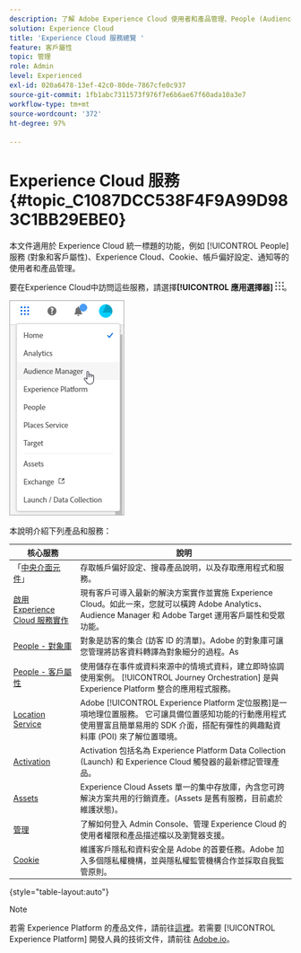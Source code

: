 ```yaml
---
description: 了解 Adobe Experience Cloud 使用者和產品管理、People (Audiences 和客戶屬性)、Journey Orchestration、Offers、Places、Experience Platform Launch 和 Mobile Services。
solution: Experience Cloud
title: 'Experience Cloud 服務總覽 '
feature: 客戶屬性
topic: 管理
role: Admin
level: Experienced
exl-id: 020a6478-13ef-42c0-80de-7867cfe0c937
source-git-commit: 1fb1abc7311573f976f7e6b6ae67f60ada10a3e7
workflow-type: tm+mt
source-wordcount: '372'
ht-degree: 97%

---
```


# Experience Cloud 服務 {#topic_C1087DCC538F4F9A99D983C1BB29EBE0}

本文件適用於 Experience Cloud 統一標題的功能，例如 [!UICONTROL People] 服務 (對象和客戶屬性)、Experience Cloud、Cookie、帳戶偏好設定、通知等的使用者和產品管理。

要在Experience Cloud中訪問這些服務，請選擇&#x200B;**[!UICONTROL 應用選擇器]**
![](assets/menu-icon.png)。

![](assets/platform-core-services.png)

本說明介紹下列產品和服務：

| 核心服務 | 說明 |
|--- |--- |
| 「[中央介面元件](experience-cloud.md)」 | 存取帳戶偏好設定、搜尋產品說明，以及存取應用程式和服務。 |
| [啟用 Experience Cloud 服務實作](core-services.md) | 現有客戶可導入最新的解決方案實作並實施 Experience Cloud。如此一來，您就可以橫跨 Adobe Analytics、Audience Manager 和 Adobe Target 運用客戶屬性和受眾功能。 |
| [People - 對象庫](audience-library.md) | 對象是訪客的集合 (訪客 ID 的清單)。Adobe 的對象庫可讓您管理將訪客資料轉譯為對象細分的過程。As |
| [People - 客戶屬性](attributes.md) | 使用儲存在事件或資料來源中的情境式資料，建立即時協調使用案例。 [!UICONTROL Journey Orchestration] 是與 Experience Platform 整合的應用程式服務。 |
| [Location Service](https://experienceleague.adobe.com/docs/places/using/home.html?lang=zh-Hant) | Adobe [!UICONTROL Experience Platform 定位服務]是一項地理位置服務。 它可讓具備位置感知功能的行動應用程式使用豐富且簡單易用的 SDK 介面，搭配有彈性的興趣點資料庫 (POI) 來了解位置環境。 |
| [Activation](activation.md) | Activation 包括名為 Experience Platform Data Collection (Launch) 和 Experience Cloud 觸發器的最新標記管理產品。 |
| [Assets](experience-cloud-assets.md) | Experience Cloud Assets 單一的集中存放庫，內含您可跨解決方案共用的行銷資產。(Assets 是舊有服務，目前處於維護狀態)。 |
| [管理](admin-getting-started.md) | 了解如何登入 Admin Console、管理 Experience Cloud 的使用者權限和產品描述檔以及瀏覽器支援。 |
| [Cookie](cookies-privacy.md) | 維護客戶隱私和資料安全是 Adobe 的首要任務。Adobe 加入多個隱私權機構，並與隱私權監管機構合作並採取自我監管原則。 |

{style=&quot;table-layout:auto&quot;}

>[!NOTE]
>
>若需 Experience Platform 的產品文件，請前往[這裡](https://experienceleague.adobe.com/docs/experience-platform/landing/home.html?lang=zh-Hant)。若需要 [!UICONTROL Experience Platform] 開發人員的技術文件，請前往 [Adobe.io](https://www.adobe.io/apis/experienceplatform/home/services.html)。